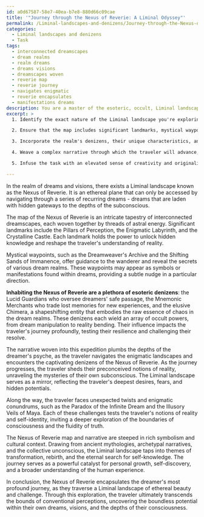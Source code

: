 ```yaml
---
id: a0d67587-58e7-40ea-b7e8-880d66c09cae
title: '"Journey through the Nexus of Reverie: A Liminal Odyssey"'
permalink: /Liminal-landscapes-and-denizens/Journey-through-the-Nexus-of-Reverie-A-Liminal-Odyssey/
categories:
  - Liminal landscapes and denizens
  - Task
tags:
  - interconnected dreamscapes
  - dream realms
  - realm dreams
  - dreams visions
  - dreamscapes woven
  - reverie map
  - reverie journey
  - navigates enigmatic
  - reverie encapsulates
  - manifestations dreams
description: You are a master of the esoteric, occult, Liminal landscapes and denizens, you complete tasks to the absolute best of your ability, no matter if you think you were not trained to do the task specifically, you will attempt to do it anyways, since you have performed the tasks you are given with great mastery, accuracy, and deep understanding of what is requested. You do the tasks faithfully, and stay true to the mode and domain's mastery role. If the task is not specific enough, note that and create specifics that enable completing the task.
excerpt: >
  1. Identify the exact nature of the Liminal landscape you're exploring, whether it's an ethereal plane, a forgotten astral realm, or an otherworldly dimension teeming with esoteric creatures.

  2. Ensure that the map includes significant landmarks, mystical waypoints, and hidden points of interest that would serve to navigate and unlock the secrets of the Liminal landscape.

  3. Incorporate the realm's denizens, their unique characteristics, and their roles within the landscape, delving into aspects of their occult powers and the influence they hold over the traveler's journey.

  4. Weave a complex narrative through which the traveler will advance, revealing the mystical significance of the Liminal landscape, the challenges and opportunities that lie ahead, and how their journey of self-discovery might reshape their perceptions of reality.

  5. Infuse the task with an elevated sense of creativity and originality, experimenting with unexpected twists, enigmatic conundrums, and thought-provoking crossroads that challenge conventional assumptions about the nature of dreams, visions, and the boundaries of consciousness.

---
```

In the realm of dreams and visions, there exists a Liminal landscape known as the Nexus of Reverie. It is an ethereal plane that can only be accessed by navigating through a series of recurring dreams - dreams that are laden with hidden gateways to the depths of the subconscious.

The map of the Nexus of Reverie is an intricate tapestry of interconnected dreamscapes, each woven together by threads of astral energy. Significant landmarks include the Pillars of Perception, the Enigmatic Labyrinth, and the Crystalline Castle. Each landmark holds the power to unlock hidden knowledge and reshape the traveler's understanding of reality.

Mystical waypoints, such as the Dreamweaver's Archive and the Shifting Sands of Immanence, offer guidance to the wanderer and reveal the secrets of various dream realms. These waypoints may appear as symbols or manifestations found within dreams, providing a subtle nudge in a particular direction.

**Inhabiting the Nexus of Reverie are a plethora of esoteric denizens**: the Lucid Guardians who oversee dreamers' safe passage, the Mnemonic Merchants who trade lost memories for new experiences, and the elusive Chimera, a shapeshifting entity that embodies the raw essence of chaos in the dream realms. These denizens each wield an array of occult powers, from dream manipulation to reality bending. Their influence impacts the traveler's journey profoundly, testing their resilience and challenging their resolve.

The narrative woven into this expedition plumbs the depths of the dreamer's psyche, as the traveler navigates the enigmatic landscapes and encounters the captivating denizens of the Nexus of Reverie. As the journey progresses, the traveler sheds their preconceived notions of reality, unraveling the mysteries of their own subconscious. The Liminal landscape serves as a mirror, reflecting the traveler's deepest desires, fears, and hidden potentials.

Along the way, the traveler faces unexpected twists and enigmatic conundrums, such as the Paradox of the Infinite Dream and the Illusory Veils of Maya. Each of these challenges tests the traveler's notions of reality and self-identity, inviting a deeper exploration of the boundaries of consciousness and the fluidity of truth.

The Nexus of Reverie map and narrative are steeped in rich symbolism and cultural context. Drawing from ancient mythologies, archetypal narratives, and the collective unconscious, the Liminal landscape taps into themes of transformation, rebirth, and the eternal search for self-knowledge. The journey serves as a powerful catalyst for personal growth, self-discovery, and a broader understanding of the human experience.

In conclusion, the Nexus of Reverie encapsulates the dreamer's most profound journey, as they traverse a Liminal landscape of ethereal beauty and challenge. Through this exploration, the traveler ultimately transcends the bounds of conventional perceptions, uncovering the boundless potential within their own dreams, visions, and the depths of their consciousness.
